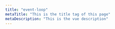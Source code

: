```yaml
---
title: "event-loop"
metaTitle: "This is the title tag of this page"
metaDescription: "This is the vue description"
---
```

